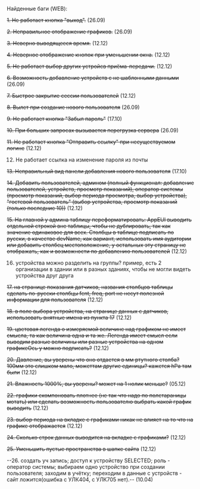 Найденные баги (WEB):

~~1. Не работает кнопка "выход".~~  (26.09)

~~2. Неправильное отображение графиков.~~ (26.09)

~~3. Неверно выводящееся время.~~ (12.12)

~~4. Неверное отображение кнопок при уменьшении окна.~~ (12.12)

~~5. Не работает выбор других устройсв приёма-передачи.~~ (12.12)

~~6. Возможность добавление устройств с не шаблонными данными~~ (26.09)

~~7. Быстрое закрытие сессии пользователей~~ (12.12)

~~8. Вылет при создание нового пользователя~~ (26.09)

~~9. Не работает кнопка "Забыл пароль"~~ (17.10)

~~10. При больших запросах вызывается перегрузка сервера~~ (26.09)

~~11. Не работает кнопка "Отправить ссылку" при несуществуемом логине~~ (12.12)

12. Не работает ссылка на изменение пароля из почты

~~13. Неправильный вид панели добавления нового пользователя~~ (17.10)

~~14. Добавить пользователей, админом (полный функционал: добавление пользователей, устройств, просмотр показаний), оператор системы (просмотр показаний, выбор периода просмотра, выбор устройства), "гостевой пользователь" (выбор устройства, просмотр показаний (только последние 10))~~ (12.12)

~~15. На главной у админа таблицу переформатировать: AppEUI выводить отдельной строкой вне таблицы, чтобы не дублировать, так как значение одинаковое для всех. Столбцы в таблице подписать по русски, в качестве devName, как вариант, использовать имя аудитории или добавить столбец местоположение, у остальных эту страницу не отображать, как и возможности по добавлению пользователей~~ (12.12)

16. устройства можно разделить на группы? пример, есть 2 организации в здании или в разных зданиях, чтобы не могли видеть устройства друг друга

~~17. на странице показания датчиков, названия столбцов таблицы сделать по-русски столбцы fcnt, freq, port не несут полезной информации для пользователя~~ (12.12)

~~18. в поле выбора устройства, на странице данных с датчиков, использовать внятные имена из пункта 17~~ (12.12)

~~19. цветовая легенда о измеряемой величине над графиком не имеет смысла, та как величина одна и та же. Легенда имеет смысл если выводим разные величины или разные устройства на одном графикеОсь у можно подписать?~~ (12.12)
    
~~20. Давление, вы уверены что оно отдается в мм ртутного столба? 100мм это слишком мало, можеттам другие единицы? кажется hPa там были~~ (12.12)

~~21. Влажность 1000%, вы уверены? может на 1 нолик меньше?~~ (05.12) 

~~22. графики скомпоновать плотнее (не так что надо по полстараницы мотать) или сделать возможность пользователю выбрать какой график выводить~~ (12.12)

~~23. выбор периода на вкладке с графиками никак не влияет на то что на графике отображается~~ (12.12)

~~24. Сколько строк данных выводится на вкладке с графиками?~~ (12.12)

~~25. Уменьшить пустые пространства в шапке сайта~~ (12.12)

--26. создать уч запись; доступ к устройству SELECTED; роль - оператор системы; выбираем одно устройство при создании пользователя; заходим в учётку; переходим в данные с устройств - сайт ложится(ошибка с УЛК404, с УЛК705 нет).-- (10.04) 
